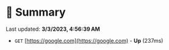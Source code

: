 # 📖 Summary
Last updated: **3/3/2023, 4:56:39 AM**

- `GET` [https://google.com](https://google.com) - **Up** (237ms)
